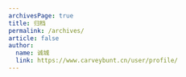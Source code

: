 ```yaml
---
archivesPage: true
title: 归档
permalink: /archives/
article: false
author: 
  name: 诚城
  link: https://www.carveybunt.cn/user/profile/
---
```

